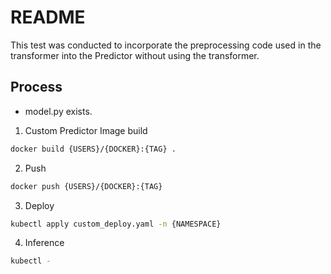 
# README

This test was conducted to incorporate the preprocessing code used in the transformer into the Predictor without using the transformer.


## Process

- model.py exists. 

1. Custom Predictor Image build
```sh
docker build {USERS}/{DOCKER}:{TAG} . 
```

2. Push
```sh
docker push {USERS}/{DOCKER}:{TAG}
```

3. Deploy
```sh
kubectl apply custom_deploy.yaml -n {NAMESPACE}
```

4. Inference
```sh
kubectl -
```
